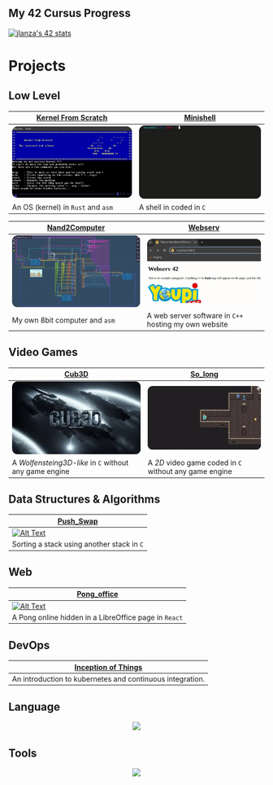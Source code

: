 ## My 42 Cursus Progress 
[![jlanza's 42 stats](https://badge.mediaplus.ma/darkblue/jlanza?1337Badge=off&UM6P=off)](https://github.com/lanzaj)

# Projects
## Low Level

| [Kernel From Scratch](https://github.com/lanzaj/kfs) | [Minishell](https://github.com/lanzaj/minishell) |
|---|---|
|<a href="https://github.com/lanzaj/kfs"><img src="./kfs.webp" alt="Alt Text" style="width:400px;"></a>|<a href="https://github.com/lanzaj/minishell"><img src="./minishell.webp" alt="Alt Text" style="width:400px;"></a>|
| An OS (kernel) in `Rust` and `asm`| A shell in coded in `C` |

|[Nand2Computer](https://github.com/lanzaj/Nand2Computer)|[Webserv](https://github.com/lanzaj/webserv)|
|---|---|
|<a href="https://github.com/lanzaj/Nand2Computer"><img src="./Nand2Computer.webp" alt="Alt Text" style="width:400px;"></a>|<a href="https://github.com/lanzaj/webserv"><img src="./webserv.webp" alt="Alt Text" style="width:400px;"></a>|
| My own 8bit computer and `asm`| A web server software in `C++` hosting my own website |

## Video Games

|[Cub3D](https://github.com/lanzaj/cub3d) | [So_long](https://github.com/lanzaj/so_long) |
|---|---|
|<a href="https://github.com/lanzaj/cub3d"><img src="./cub3d.webp" alt="Alt Text" style="width:400px;"></a>|<a href="https://github.com/lanzaj/so_long"><img src="./so_long.webp" alt="Alt Text" style="width:400px;"></a>|
|A *Wolfensteing3D-like* in `C` without any game engine | A *2D* video game coded in `C` without any game engine|

## Data Structures & Algorithms

|[Push_Swap](https://github.com/lanzaj/push_swap)|
|---|
|<a href="https://github.com/lanzaj/push_swap"><img src="./push_swap.webp" alt="Alt Text" style="width:400px;"></a>|
|Sorting a stack using another stack in `C`|

<!---[Leetcode](https://leetcode.com/u/jlanza/)|-->
<!---![LeetCode Stats](https://leetcard.jacoblin.cool/jlanza?theme=nord&font=Laila)|-->
<!---My leetcode [profile](https://leetcode.com/u/jlanza/) and [github](https://github.com/lanzaj/leetcode)|-->

## Web

|[Pong_office](https://github.com/rertzer/ft_transcendence)|
|---|
|<a href="https://github.com/rertzer/ft_transcendence"><img src="./pongoffice.webp" alt="Alt Text" style="width:400px;"></a>|
|A Pong online hidden in a LibreOffice page in `React`|

## DevOps

|[Inception of Things](https://github.com/lanzaj/Inception-of-Things)|
|---|
|An introduction to kubernetes and continuous integration.|

## Language
<p align="center">
    <a href="https://skillicons.dev">
    <img src="https://skillicons.dev/icons?i=c,cpp,cs,python,rust,react,js,ts,html,css,ocaml&perline=50" />
    </a>
</p>

## Tools
<p align="center">
    <a href="https://skillicons.dev">
    <img src="https://skillicons.dev/icons?i=linux,bash,git,gitlab,vim,vscode,docker,kubernetes,ansible,aws,blender&perline=50" />
    </a>
</p>
